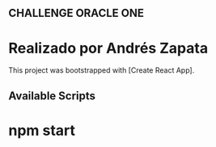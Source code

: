 
## CHALLENGE ORACLE ONE 

# Realizado por Andrés Zapata


This project was bootstrapped with [Create React App].

## Available Scripts

# npm start
